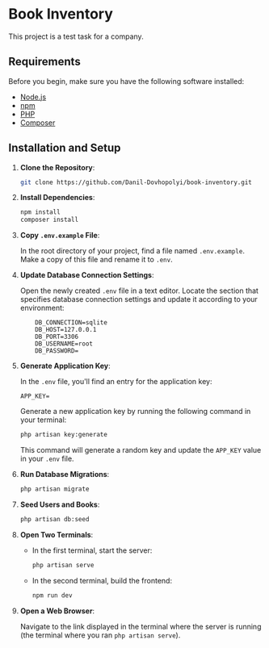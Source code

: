 # Book Inventory

This project is a test task for a company.

## Requirements

Before you begin, make sure you have the following software installed:

-   [Node.js](https://nodejs.org/)
-   [npm](https://www.npmjs.com/)
-   [PHP](https://www.php.net/)
-   [Composer](https://getcomposer.org/)

## Installation and Setup

1. **Clone the Repository**:

    ```bash
    git clone https://github.com/Danil-Dovhopolyi/book-inventory.git
    ```

2. **Install Dependencies**:

    ```bash
    npm install
    composer install
    ```

3. **Copy `.env.example` File**:

    In the root directory of your project, find a file named `.env.example`. Make a copy of this file and rename it to `.env`.

4. **Update Database Connection Settings**:

    Open the newly created `.env` file in a text editor. Locate the section that specifies database connection settings and update it according to your environment:

    ```dotenv
        DB_CONNECTION=sqlite
        DB_HOST=127.0.0.1
        DB_PORT=3306
        DB_USERNAME=root
        DB_PASSWORD=
    ```

5. **Generate Application Key**:

    In the `.env` file, you'll find an entry for the application key:

    ```dotenv
    APP_KEY=
    ```

    Generate a new application key by running the following command in your terminal:

    ```bash
    php artisan key:generate
    ```

    This command will generate a random key and update the `APP_KEY` value in your `.env` file.

6. **Run Database Migrations**:

    ```bash
    php artisan migrate
    ```

7. **Seed Users and Books**:

    ```bash
    php artisan db:seed
    ```

8. **Open Two Terminals**:

    - In the first terminal, start the server:

        ```bash
        php artisan serve
        ```

    - In the second terminal, build the frontend:

        ```bash
        npm run dev
        ```

9. **Open a Web Browser**:

    Navigate to the link displayed in the terminal where the server is running (the terminal where you ran `php artisan serve`).
